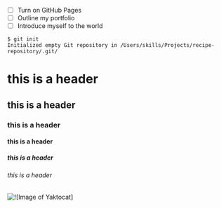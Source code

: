 - [ ] Turn on GitHub Pages
- [ ] Outline my portfolio
- [ ] Introduce myself to the world
```
$ git init
Initialized empty Git repository in /Users/skills/Projects/recipe-repository/.git/
```
# this is a header
## this is a header
### this is a header
#### this is a header
##### this is a header
###### this is a header
<img alt="![Image of Yaktocat]" src= "https://octodex.github.com/images/yaktocat.png">
